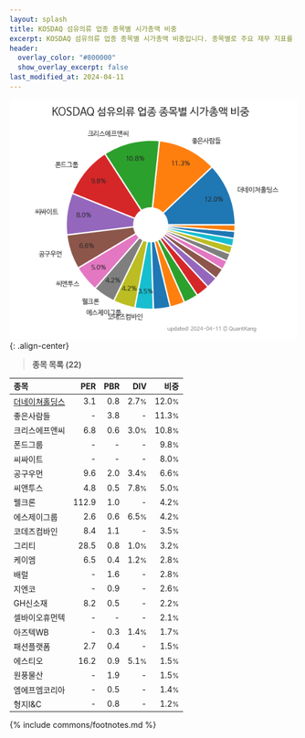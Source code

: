 ```yaml
---
layout: splash
title: KOSDAQ 섬유의류 업종 종목별 시가총액 비중
excerpt: KOSDAQ 섬유의류 업종 종목별 시가총액 비중입니다. 종목별로 주요 재무 지표를 함께 표시합니다.
header:
  overlay_color: "#800000"
  show_overlay_excerpt: false
last_modified_at: 2024-04-11
---
```



![KOSDAQ 섬유의류 업종 종목별 시가총액 비중](/stats/sector/images/kosdaq_업종_섬유의류_종목.png){: .align-center}


> **종목 목록 (22)**<a id="list"></a>

| **종목** | **PER** | **PBR** | **DIV** | **비중** |
| :------- | ------: | ------: | ------: | -------: |
| [더네이쳐홀딩스](/298540/) | 3.1 | 0.8 | 2.7<small>%</small> | 12.0<small>%</small> |
| 좋은사람들 | - | 3.8 | - | 11.3<small>%</small> |
| 크리스에프앤씨 | 6.8 | 0.6 | 3.0<small>%</small> | 10.8<small>%</small> |
| 폰드그룹 | - | - | - | 9.8<small>%</small> |
| 씨싸이트 | - | - | - | 8.0<small>%</small> |
| 공구우먼 | 9.6 | 2.0 | 3.4<small>%</small> | 6.6<small>%</small> |
| 씨앤투스 | 4.8 | 0.5 | 7.8<small>%</small> | 5.0<small>%</small> |
| 웰크론 | 112.9 | 1.0 | - | 4.2<small>%</small> |
| 에스제이그룹 | 2.6 | 0.6 | 6.5<small>%</small> | 4.2<small>%</small> |
| 코데즈컴바인 | 8.4 | 1.1 | - | 3.5<small>%</small> |
| 그리티 | 28.5 | 0.8 | 1.0<small>%</small> | 3.2<small>%</small> |
| 케이엠 | 6.5 | 0.4 | 1.2<small>%</small> | 2.8<small>%</small> |
| 배럴 | - | 1.6 | - | 2.8<small>%</small> |
| 지엔코 | - | 0.9 | - | 2.6<small>%</small> |
| GH신소재 | 8.2 | 0.5 | - | 2.2<small>%</small> |
| 셀바이오휴먼텍 | - | - | - | 2.1<small>%</small> |
| 아즈텍WB | - | 0.3 | 1.4<small>%</small> | 1.7<small>%</small> |
| 패션플랫폼 | 2.7 | 0.4 | - | 1.5<small>%</small> |
| 에스티오 | 16.2 | 0.9 | 5.1<small>%</small> | 1.5<small>%</small> |
| 원풍물산 | - | 1.9 | - | 1.5<small>%</small> |
| 엠에프엠코리아 | - | 0.5 | - | 1.4<small>%</small> |
| 형지I&C | - | 0.8 | - | 1.2<small>%</small> |

{% include commons/footnotes.md %}